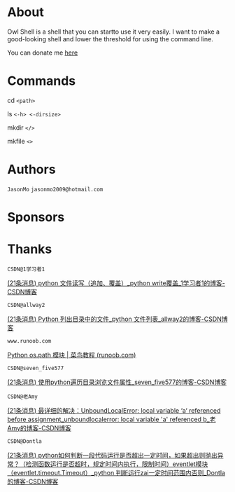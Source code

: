 # About

Owl Shell is a shell that you can startto use it very easily. I want to make a good-looking shell and lower the threshold for using the command line.

You can donate me [here](https://afdian.net/a/jasonmo666)

# Commands

cd `<path>`

ls `<-h> <-dirsize>`

mkdir `</>`

mkfile `<>`

# Authors

`JasonMo`				`jasonmo2009@hotmail.com`

# Sponsors

# Thanks

`CSDN@1学习者1`

[(21条消息) python 文件读写（追加、覆盖）_python write覆盖_1学习者1的博客-CSDN博客](https://blog.csdn.net/u011280778/article/details/104283319)

`CSDN@allway2`

[(21条消息) Python 列出目录中的文件_python 文件列表_allway2的博客-CSDN博客](https://blog.csdn.net/allway2/article/details/124176562)

`www.runoob.com`

[Python os.path 模块 | 菜鸟教程 (runoob.com)](https://www.runoob.com/python/python-os-path.html)

`CSDN@seven_five577`

[(21条消息) 使用python遍历目录浏览文件属性_seven_five577的博客-CSDN博客](https://blog.csdn.net/seven_five577/article/details/48466127)

`CSDN@老Amy`

[(21条消息) 最详细的解决：UnboundLocalError: local variable ‘a‘ referenced before assignment_unboundlocalerror: local variable &#39;a&#39; referenced b_老Amy的博客-CSDN博客](https://blog.csdn.net/weixin_44352981/article/details/110819292)

`CSDN@Dontla`

[(21条消息) python如何判断一段代码运行是否超出一定时间，如果超出则抛出异常？（检测函数运行是否超时，规定时间内执行，限制时间）eventlet模块 （eventlet.timeout.Timeout）_python 判断运行zai一定时间范围内否则_Dontla的博客-CSDN博客](https://blog.csdn.net/Dontla/article/details/104786085#:~:text=%23%20-%2A-%20encoding%3A%20utf-8%20-%2A-%20%22%22%22%20%40File%20%3A,%E8%B6%85%E6%97%B6%E5%B0%86%E6%8A%9B%E5%87%BA%E5%BC%82%E5%B8%B8%20with%20eventlet.Timeout%282%2C%20True%29%3A%20%23%20%E8%AE%BE%E7%BD%AE%E8%B6%85%E6%97%B6%E6%97%B6%E9%97%B4%E4%B8%BA2%E7%A7%92%20time.sleep%284%29%20print%28%27%E7%A8%8B%E5%BA%8F%E8%BF%90%E8%A1%8C%E6%9C%AA%E8%B6%85%E6%97%B6%EF%BC%81)
